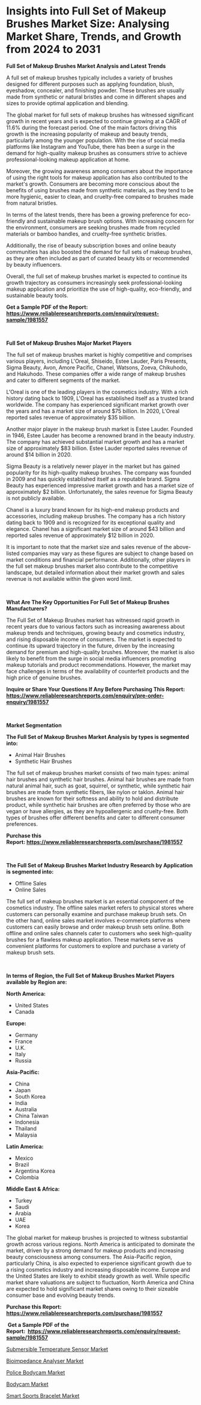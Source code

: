 <p><h1>Insights into Full Set of Makeup Brushes Market Size: Analysing Market Share, Trends, and Growth from 2024 to 2031</h1></p><p><strong>Full Set of Makeup Brushes Market Analysis and Latest Trends</strong></p>
<p><p>A full set of makeup brushes typically includes a variety of brushes designed for different purposes such as applying foundation, blush, eyeshadow, concealer, and finishing powder. These brushes are usually made from synthetic or natural bristles and come in different shapes and sizes to provide optimal application and blending.</p><p>The global market for full sets of makeup brushes has witnessed significant growth in recent years and is expected to continue growing at a CAGR of 11.6% during the forecast period. One of the main factors driving this growth is the increasing popularity of makeup and beauty trends, particularly among the younger population. With the rise of social media platforms like Instagram and YouTube, there has been a surge in the demand for high-quality makeup brushes as consumers strive to achieve professional-looking makeup application at home.</p><p>Moreover, the growing awareness among consumers about the importance of using the right tools for makeup application has also contributed to the market's growth. Consumers are becoming more conscious about the benefits of using brushes made from synthetic materials, as they tend to be more hygienic, easier to clean, and cruelty-free compared to brushes made from natural bristles.</p><p>In terms of the latest trends, there has been a growing preference for eco-friendly and sustainable makeup brush options. With increasing concern for the environment, consumers are seeking brushes made from recycled materials or bamboo handles, and cruelty-free synthetic bristles.</p><p>Additionally, the rise of beauty subscription boxes and online beauty communities has also boosted the demand for full sets of makeup brushes, as they are often included as part of curated beauty kits or recommended by beauty influencers.</p><p>Overall, the full set of makeup brushes market is expected to continue its growth trajectory as consumers increasingly seek professional-looking makeup application and prioritize the use of high-quality, eco-friendly, and sustainable beauty tools.</p></p>
<p><strong>Get a Sample PDF of the Report:&nbsp; <a href="https://www.reliableresearchreports.com/enquiry/request-sample/1981557">https://www.reliableresearchreports.com/enquiry/request-sample/1981557</a></strong></p>
<p>&nbsp;</p>
<p><strong>Full Set of Makeup Brushes Major Market Players</strong></p>
<p><p>The full set of makeup brushes market is highly competitive and comprises various players, including L'Oreal, Shiseido, Estee Lauder, Paris Presents, Sigma Beauty, Avon, Amore Pacific, Chanel, Watsons, Zoeva, Chikuhodo, and Hakuhodo. These companies offer a wide range of makeup brushes and cater to different segments of the market.</p><p>L'Oreal is one of the leading players in the cosmetics industry. With a rich history dating back to 1909, L'Oreal has established itself as a trusted brand worldwide. The company has experienced significant market growth over the years and has a market size of around $75 billion. In 2020, L'Oreal reported sales revenue of approximately $35 billion.</p><p>Another major player in the makeup brush market is Estee Lauder. Founded in 1946, Estee Lauder has become a renowned brand in the beauty industry. The company has achieved substantial market growth and has a market size of approximately $83 billion. Estee Lauder reported sales revenue of around $14 billion in 2020.</p><p>Sigma Beauty is a relatively newer player in the market but has gained popularity for its high-quality makeup brushes. The company was founded in 2009 and has quickly established itself as a reputable brand. Sigma Beauty has experienced impressive market growth and has a market size of approximately $2 billion. Unfortunately, the sales revenue for Sigma Beauty is not publicly available.</p><p>Chanel is a luxury brand known for its high-end makeup products and accessories, including makeup brushes. The company has a rich history dating back to 1909 and is recognized for its exceptional quality and elegance. Chanel has a significant market size of around $43 billion and reported sales revenue of approximately $12 billion in 2020.</p><p>It is important to note that the market size and sales revenue of the above-listed companies may vary as these figures are subject to change based on market conditions and financial performance. Additionally, other players in the full set makeup brushes market also contribute to the competitive landscape, but detailed information about their market growth and sales revenue is not available within the given word limit.</p></p>
<p>&nbsp;</p>
<p><strong>What Are The Key Opportunities For Full Set of Makeup Brushes Manufacturers?</strong></p>
<p><p>The Full Set of Makeup Brushes market has witnessed rapid growth in recent years due to various factors such as increasing awareness about makeup trends and techniques, growing beauty and cosmetics industry, and rising disposable income of consumers. The market is expected to continue its upward trajectory in the future, driven by the increasing demand for premium and high-quality brushes. Moreover, the market is also likely to benefit from the surge in social media influencers promoting makeup tutorials and product recommendations. However, the market may face challenges in terms of the availability of counterfeit products and the high price of genuine brushes.</p></p>
<p><strong>Inquire or Share Your Questions If Any Before Purchasing This Report: <a href="https://www.reliableresearchreports.com/enquiry/pre-order-enquiry/1981557">https://www.reliableresearchreports.com/enquiry/pre-order-enquiry/1981557</a></strong></p>
<p>&nbsp;</p>
<p><strong>Market Segmentation</strong></p>
<p><strong>The Full Set of Makeup Brushes Market Analysis by types is segmented into:</strong></p>
<p><ul><li>Animal Hair Brushes</li><li>Synthetic Hair Brushes</li></ul></p>
<p><p>The full set of makeup brushes market consists of two main types: animal hair brushes and synthetic hair brushes. Animal hair brushes are made from natural animal hair, such as goat, squirrel, or synthetic, while synthetic hair brushes are made from synthetic fibers, like nylon or taklon. Animal hair brushes are known for their softness and ability to hold and distribute product, while synthetic hair brushes are often preferred by those who are vegan or have allergies, as they are hypoallergenic and cruelty-free. Both types of brushes offer different benefits and cater to different consumer preferences.</p></p>
<p><strong>Purchase this Report:&nbsp;<a href="https://www.reliableresearchreports.com/purchase/1981557">https://www.reliableresearchreports.com/purchase/1981557</a></strong></p>
<p>&nbsp;</p>
<p><strong>The Full Set of Makeup Brushes Market Industry Research by Application is segmented into:</strong></p>
<p><ul><li>Offline Sales</li><li>Online Sales</li></ul></p>
<p><p>The full set of makeup brushes market is an essential component of the cosmetics industry. The offline sales market refers to physical stores where customers can personally examine and purchase makeup brush sets. On the other hand, online sales market involves e-commerce platforms where customers can easily browse and order makeup brush sets online. Both offline and online sales channels cater to customers who seek high-quality brushes for a flawless makeup application. These markets serve as convenient platforms for customers to explore and purchase a variety of makeup brush sets.</p></p>
<p>&nbsp;</p>
<p><strong>In terms of Region, the Full Set of Makeup Brushes Market Players available by Region are:</strong></p>
<p>
    <p> <strong> North America: </strong>
        <ul>
            <li>United States</li>
            <li>Canada</li>
        </ul>
        </p> 
    <p> <strong> Europe: </strong>
        <ul>
            <li>Germany</li>
            <li>France</li>
            <li>U.K.</li>
            <li>Italy</li>
            <li>Russia</li>
        </ul>
        </p> 
    <p> <strong> Asia-Pacific: </strong>
        <ul>
            <li>China</li>
            <li>Japan</li>
            <li>South Korea</li>
            <li>India</li>
            <li>Australia</li>
            <li>China Taiwan</li>
            <li>Indonesia</li>
            <li>Thailand</li>
            <li>Malaysia</li>
        </ul>
        </p> 
    <p> <strong> Latin America: </strong>
        <ul>
            <li>Mexico</li>
            <li>Brazil</li>
            <li>Argentina Korea</li>
            <li>Colombia</li>
        </ul>
        </p> 
    <p> <strong> Middle East & Africa: </strong>
        <ul>
            <li>Turkey</li>
            <li>Saudi</li>
            <li>Arabia</li>
            <li>UAE</li>
            <li>Korea</li>
        </ul>
    </p>
    </p>
<p><p>The global market for makeup brushes is projected to witness substantial growth across various regions. North America is anticipated to dominate the market, driven by a strong demand for makeup products and increasing beauty consciousness among consumers. The Asia-Pacific region, particularly China, is also expected to experience significant growth due to a rising cosmetics industry and increasing disposable income. Europe and the United States are likely to exhibit steady growth as well. While specific market share valuations are subject to fluctuation, North America and China are expected to hold significant market shares owing to their sizeable consumer base and evolving beauty trends.</p></p>
<p><strong>Purchase this Report: <a href="https://www.reliableresearchreports.com/purchase/1981557">https://www.reliableresearchreports.com/purchase/1981557</a></strong></p>
<p>&nbsp;<strong>Get a Sample PDF of the Report:&nbsp;&nbsp;<a href="https://www.reliableresearchreports.com/enquiry/request-sample/1981557">https://www.reliableresearchreports.com/enquiry/request-sample/1981557</a></strong></p>
<p><strong></strong></p>
<p><p><a href="https://github.com/melchekhinf/Market-Research-Report-List-2/blob/main/submersible-temperature-sensor-market.md">Submersible Temperature Sensor Market</a></p><p><a href="https://github.com/sndrkn/Market-Research-Report-List-2/blob/main/bioimpedance-analyser-market.md">Bioimpedance Analyser Market</a></p><p><a href="https://github.com/kholmovskayalyudmila/Market-Research-Report-List-2/blob/main/police-bodycam-market.md">Police Bodycam Market</a></p><p><a href="https://github.com/sofyaavrova/Market-Research-Report-List-2/blob/main/bodycam-market.md">Bodycam Market</a></p><p><a href="https://github.com/merzlyukov93/Market-Research-Report-List-2/blob/main/smart-sports-bracelet-market.md">Smart Sports Bracelet Market</a></p></p>